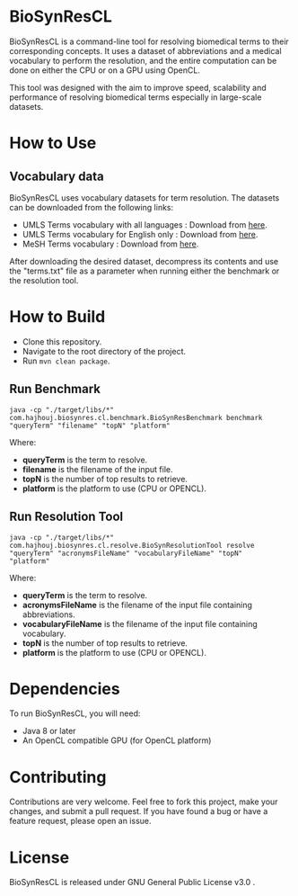 # BioSynResCL

BioSynResCL is a command-line tool for resolving biomedical terms to their corresponding concepts. It uses a dataset of abbreviations and a medical vocabulary to perform the resolution, and the entire computation can be done on either the CPU or on a GPU using OpenCL.

This tool was designed with the aim to improve speed, scalability and performance of resolving biomedical terms especially in large-scale datasets.

# How to Use
## Vocabulary data

BioSynResCL uses vocabulary datasets for term resolution. The datasets can be downloaded from the following links:

* UMLS Terms vocabulary with all languages : Download from [here](http://89.40.6.5/all.zip).
* UMLS Terms vocabulary for English only : Download from [here](http://89.40.6.5/eng.zip).
* MeSH Terms vocabulary : Download from [here](http://89.40.6.5/msh.zip).

After downloading the desired dataset, decompress its contents and use the "terms.txt" file as a parameter when running either the benchmark or the resolution tool.
# How to Build

* Clone this repository.
* Navigate to the root directory of the project.
* Run <code>mvn clean package</code>.

## Run Benchmark

<code>java -cp "./target/libs/*" com.hajhouj.biosynres.cl.benchmark.BioSynResBenchmark benchmark "queryTerm" "filename" "topN" "platform"</code>

Where:

* **queryTerm** is the term to resolve.
* **filename** is the filename of the input file.
* **topN** is the number of top results to retrieve.
* **platform** is the platform to use (CPU or OPENCL).

## Run Resolution Tool

<code>java -cp "./target/libs/*" com.hajhouj.biosynres.cl.resolve.BioSynResolutionTool resolve "queryTerm" "acronymsFileName" "vocabularyFileName" "topN" "platform"</code>

Where:

* **queryTerm** is the term to resolve.
* **acronymsFileName** is the filename of the input file containing abbreviations.
* **vocabularyFileName** is the filename of the input file containing vocabulary.
* **topN** is the number of top results to retrieve.
* **platform** is the platform to use (CPU or OPENCL).

# Dependencies

To run BioSynResCL, you will need:

* Java 8 or later
* An OpenCL compatible GPU (for OpenCL platform)



# Contributing

Contributions are very welcome. Feel free to fork this project, make your changes, and submit a pull request. If you have found a bug or have a feature request, please open an issue.

# License

BioSynResCL is released under GNU General Public License v3.0 .

